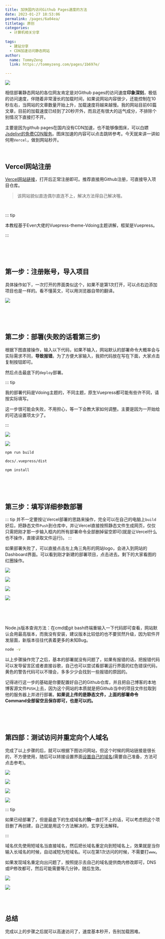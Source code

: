 ```yaml
---
title: 加快国内访问Github Pages速度的方法
date: 2023-01-27 18:53:06
permalink: /pages/6a04ea/
titletag: 原创
categories:
  - 计算机相关分享
  
tags:
  - 建站分享
  - CDN加速访问静态网站
author: 
  name: TommyZeng
  link: https://tommyzeng.com/pages/1b697e/

---
```



![](https://gcore.jsdelivr.net/gh/TommyZeng777/picgo/img/202301272018077.png)

<!-- more -->


相信部署静态网站的各位网友肯定是对Github pages的访问速度**印象深刻**，极低的访问速度，伴随着非常漫长的加载时间，如果说网站内容很少，还能控制在10秒左右，当网站的文章数量开始上升，加载速度将越来越慢。我的网站目前60篇文章，目前的加载速度已经到了20秒开外，而且还有很大的运气成分，不排除个别情况下直接打不开。

主要是因为github pages在国内没有CDN加速，也不能够像图床，可以白嫖[Jsdelivr的免费CDN服务](https://tommyzeng.com/pages/ab4cfe/#%E5%89%8D%E8%A8%80)。图床加速的内容可以点击跳转参考。今天就来讲一讲如何用`Vercel`，做到网站秒开。

<br>

## Vercel网站注册

[Vercel网站链接](https://vercel.com/)，打开后正常注册即可。推荐直接用Github注册，可直接导入项目仓库。

> 该网站貌似直连偶尔直连不上，解决方法得自己解决喔。



<br>

::: tip

本教程基于Even大佬的Vuepress-theme-Vdoing主题讲解，框架是Vuepress。

:::

<br>
<br>
<br>

## 第一步：注册账号，导入项目

具体操作如下，一次打开的界面类似这个，如果不是第1次打开，可以点右边添加项目也是一样的。看不懂英文，可以用浏览器自带的翻译。

![](https://gcore.jsdelivr.net/gh/TommyZeng777/picgo/img/202301271911878.png)

<br>
<br>
<br>

## 第二步：部署(失败的话看第三步)

根据下图直接操作，输入以下代码，如果不输入，网站默认的部署命令大概率会与实际需求不同，**导致报错**。为了方便大家输入，我把代码放在写在下面，大家点击复制按钮即可。

然后点击最底下的`deploy`部署。



::: tip

我的部署代码是Vdoing主题的，不同主题，原生Vuepress都可能有些许不同，请按实际填写。

这一步很可能会失败，不用担心，等一下会教大家如何调整。主要是因为一开始给的可选设置项太少了。

:::



![](https://gcore.jsdelivr.net/gh/TommyZeng777/picgo/img/202301271959587.png)

![](https://gcore.jsdelivr.net/gh/TommyZeng777/picgo/img/202301271919289.png)



```txt
npm run build
```

```txt
docs/.vuepress/dist
```

```txt
npm install
```

<br>
<br>
<br>

## 第三步：填写详细参数部署

::: tip
并不一定要按让Vercel部署的思路来操作，完全可以在自己的电脑上`build`好后，把静态文件`Push`到仓库中，并让Vercel直接按照静态文件生成网页，仅仅只需把刚才那一步输入框内的所有部署命令全部删掉留空即可(就是让Vercel什么也不操作，直接读取文件运行)。
:::

如果部署失败了，可以直接点击左上角三角形的网站logo，会进入到网站的Dashboard界面。可以看到刚才新建的部署项目，点击进去。剩下的大家看图的红圈操作。

![](https://gcore.jsdelivr.net/gh/TommyZeng777/picgo/img/202301271925048.png)

![](https://gcore.jsdelivr.net/gh/TommyZeng777/picgo/img/202301271927079.png)

![](https://gcore.jsdelivr.net/gh/TommyZeng777/picgo/img/202301271930260.png)

![](https://gcore.jsdelivr.net/gh/TommyZeng777/picgo/img/202301271928946.png)

<br>
<br>
<br>

Node.js版本查询方法：在cmd或git bash终端重输入一下代码即可查看，网站默认会用最高版本，而我没有安装，建议版本比较低的也不要贸然升级，因为软件开发层面，新版本往往代表着更多的未知Bug。

```BASH
node -v
```



以上步骤操作完了之后，基本的部署就没有问题了，如果有报错的话，把报错代码可以发导留言区或者直接谷歌，自己也可以尝试看部署运行界面的红色错误代码，黄色的警告代码可以不理会，多多少少会找到一些报错的原因的。

记得进行这一步的基础是你要配置好自己的Github仓库，并且把自己博客的本地博客源文件`PUSH`上去，因为这个网站的本质就是把Github当中的项目文件拉取到他的服务器上并进行部署。**如果说上传的是静态文件，上面的部署命令Command全部留空且保存即可，也是可以的。**



<br>
<br>
<br>


## 第四部：测试访问并重定向个人域名

完成了以上步骤的后，就可以根据下图访问网站，但这个时候的网站链接是很长的，不方便使用，随后可以转接设置界面[设置自己的域名](https://tommyzeng.com/pages/0d8dbb/)(需要自己准备，方法可点击参考)。

![](https://gcore.jsdelivr.net/gh/TommyZeng777/picgo/img/202301271941369.png)

![](https://gcore.jsdelivr.net/gh/TommyZeng777/picgo/img/202301272003728.png)

![](https://gcore.jsdelivr.net/gh/TommyZeng777/picgo/img/202301272004644.png)

![](https://gcore.jsdelivr.net/gh/TommyZeng777/picgo/img/202301272006522.png)

::: tip

如果已经部署了，但是最底下的生成域名的**钩**一直打不上的话，可以考虑把这个项目删了再创建，自己就是用这个方法解决的，玄学无法解释。

:::



域名优先使用短域名当直接域名，然后把长域名重定向到短域名上，效果就是当你输入长域名的时候，自动减短为短域名。可以在第1次访问的时候，不需要打`www`。


如果发现域名重定向出问题了，按照提示去自己的域名提供商内修改即可，DNS或IP修改都可，然后可能需要等几分钟，随后生效。

![](https://gcore.jsdelivr.net/gh/TommyZeng777/picgo/img/202301272016229.png)

![](https://gcore.jsdelivr.net/gh/TommyZeng777/picgo/img/202301272017672.png)

<br>
<br>

## 总结

完成以上的步骤之后就可以高速访问了，速度基本秒开，告别加载困难。
